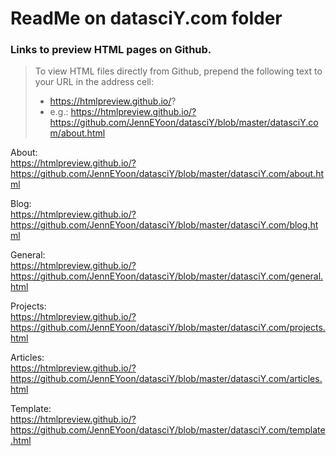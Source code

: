 # ReadMe on datasciY.com folder

### Links to preview HTML pages on Github.  

>To view HTML files directly from Github, prepend the following text to your URL in the address cell:  
>  - https://htmlpreview.github.io/?   
>  - e.g.:  https://htmlpreview.github.io/?https://github.com/JennEYoon/datasciY/blob/master/datasciY.com/about.html   

About:  
https://htmlpreview.github.io/?https://github.com/JennEYoon/datasciY/blob/master/datasciY.com/about.html   

Blog:  
https://htmlpreview.github.io/?https://github.com/JennEYoon/datasciY/blob/master/datasciY.com/blog.html   

General:  
https://htmlpreview.github.io/?https://github.com/JennEYoon/datasciY/blob/master/datasciY.com/general.html   

Projects:  
https://htmlpreview.github.io/?https://github.com/JennEYoon/datasciY/blob/master/datasciY.com/projects.html   

Articles:  
https://htmlpreview.github.io/?https://github.com/JennEYoon/datasciY/blob/master/datasciY.com/articles.html   

Template:  
https://htmlpreview.github.io/?https://github.com/JennEYoon/datasciY/blob/master/datasciY.com/template.html   

